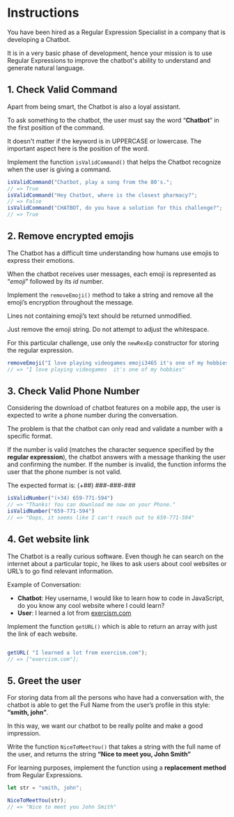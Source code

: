 # Instructions

You have been hired as a Regular Expression Specialist in a company that is developing a Chatbot. 

It is in a very basic phase of development, hence your mission is to use Regular Expressions to improve the chatbot's ability to understand and generate natural language.


## 1. Check Valid Command

Apart from being smart, the Chatbot is also a loyal assistant.

To ask something to the chatbot, the user must say the word “**Chatbot**” in the first position of the command. 

It doesn't matter if the keyword is in UPPERCASE or lowercase. The important aspect here is the position of the word.

Implement the function ``isValidCommand()`` that helps the Chatbot recognize when the user is giving a command.

```javascript
isValidCommand("Chatbot, play a song from the 80's."; 
// => True
isValidCommand("Hey Chatbot, where is the closest pharmacy?";  
// => False
isValidCommand("CHATBOT, do you have a solution for this challenge?"; 
// => True
```

## 2. Remove encrypted emojis

The Chatbot has a difficult time understanding how humans use emojis to express their emotions. 

When the chatbot receives user messages, each emoji is represented as “*emoji*” followed by its *id* number.

Implement the ``removeEmoji()`` method to take a string and remove all the emoji’s encryption throughout the message. 

Lines not containing emoji’s text should be returned unmodified.

Just remove the emoji string. Do not attempt to adjust the whitespace.

For this particular challenge, use only the ``newRexEp`` constructor for storing the regular expression.

```javascript
removeEmoji("I love playing videogames emoji3465 it's one of my hobbies");
// => "I love playing videogames  it's one of my hobbies"
```

## 3. Check Valid Phone Number

Considering the download of chatbot features on a mobile app, the user is expected to write a phone number during the conversation.

The problem is that the chatbot can only read and validate a number with a specific format. 

If the number is valid (matches the character sequence specified by the **regular expression**), the chatbot answers with a message thanking the user and confirming the number. If the number is invalid, the function informs the user that the phone number is not valid.

The expected format is: (+##) ###-###-###

```javascript
isValidNumber("(+34) 659-771-594") 
// => "Thanks! You can download me now on your Phone."
isValidNumber("659-771-594") 
// => "Oops, it seems like I can't reach out to 659-771-594" 
```

## 4. Get website link 

The Chatbot is a really curious software. Even though he can search on the internet about a particular topic, he likes to ask users about cool websites or URL’s to go find relevant information. 

Example of Conversation: 

- **Chatbot**: Hey username, I would like to learn how to code in JavaScript, do you know any cool website where I could learn?
- **User**: I learned a lot from [exercism.com](http://website.com)

Implement the function ``getURL()`` which is able to return an array with just the link of each website.

```javascript

getURL( "I learned a lot from exercism.com"); 
// => ["exercism.com"];
```

## 5. Greet the user

For storing data from all the persons who have had a conversation with, the chatbot is able to get the Full Name from the user’s profile in this style: **“smith, john”**.

In this way, we want our chatbot to be really polite and make a good impression. 

Write the function ``NiceToMeetYou()`` that takes a string with the full name of the user, and returns the string **“Nice to meet you, John Smith”**

For learning purposes, implement the function using a **replacement method** from Regular Expressions. 

```javascript
let str = "smith, john";

NiceToMeetYou(str); 
// => "Nice to meet you John Smith"
```